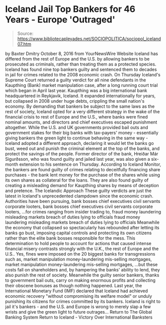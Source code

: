 # Iceland Jail Top Bankers for 46 Years - Europe 'Outraged'

> Source: https://www.bibliotecapleyades.net/SOCIOPOLITICA/sociopol_iceland07.htm

by Baxter Dmitry October 8, 2016 from YourNewsWire Website
Iceland has differed from the rest of Europe and the U.S.
by allowing bankers to be prosecuted as criminals,
rather than treating them as a protected species.
Iceland has found nine top bankers guilty and sentenced them to decades in jail for crimes related to the 2008 economic crash. On Thursday Iceland's Supreme Court returned a guilty verdict for all nine defendants in the Kaupthing (Bank) market manipulation case, after a long running court trial which began in April last year. Kaupthing was a big international bank headquartered in Reykjavik, Iceland. It expanded internationally for years, but collapsed in 2008 under huge debts, crippling the small nation's economy. By demanding that bankers be subject to the same laws as the rest of society, Iceland opted for a very different strategy in the wake of the financial crisis to rest of Europe and the U.S., where banks were fined nominal amounts, and directors and chief executives escaped punishment altogether.
While the U.S. and UK governments provided bail outs and government stakes for their big banks with tax-payers' money - essentially giving bankers the green light to continue behaving in the same way - Iceland adopted a different approach, declaring it would let the banks go bust, weed out and punish the criminal element at the top of the banks, and protect the savings of the people.
Former director of the bank, Hreiðar Már Sigurðsson, who was found guilty and jailed last year, was also given a six-month extension to his sentence on Thursday. According to Iceland Monitor, the bankers are found guilty of crimes relating to deceitfully financing share purchases - the bank lent money for the purchase of the shares while using its own shares as collateral for the loans. They are also found guilty of creating a misleading demand for Kaupthing shares by means of deception and pretence.
The Icelandic Approach These guilty verdicts are just the latest in Iceland's unprecedented clampdown since the economic crash.
Authorities have been pursuing,
bank bosses chief executives civil servants corporate looters,
bank bosses
chief executives
civil servants
corporate looters,
...for crimes ranging from insider trading to,
fraud money laundering misleading markets breach of duties lying to officials
fraud
money laundering
misleading markets
breach of duties
lying to officials
Meanwhile the economy that collapsed so spectacularly has rebounded after letting its banks go bust, imposing capital controls and protecting its own citizens rather than the elite bank bosses responsible for the mess. This determination to hold people to account for actions that caused intense financial misery contrasts strongly with the U.K., the rest of Europe and the U.S..
Yes, fines were imposed on the 20 biggest banks for transgressions such as,
market manipulation money-laundering mis-selling mortgages,
market manipulation
money-laundering
mis-selling mortgages,
...but these costs fall on shareholders and, by hampering the banks' ability to lend, they also punish the rest of society. Meanwhile the guilty senior bankers, thanks to government bail outs, carry on making enormous profits and collecting their obscene bonuses as though nothing happened. Last year, the International Monetary Fund (IMF) declared that Iceland had achieved economic recovery "without compromising its welfare model" or unduly punishing its citizens for crimes committed by its bankers. Iceland is right to jail it's bankers - and the U.S. and Europe is wrong to merely slap a few wrists and give the green light to future outrages...
Return to The Global Banking System
Return to Iceland - Victory Over International Banksters

